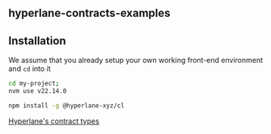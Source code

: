 ## hyperlane-contracts-examples

## Installation

We assume that you already setup your own working front-end environment and `cd` into it

```bash
cd my-project;
nvm use v22.14.0
``` 

```bash
npm install -g @hyperlane-xyz/cl
``` 

[Hyperlane's contract types](https://github.com/hyperlane-xyz/hyperlane-monorepo/blob/main/typescript/sdk/src/token/contracts.ts)